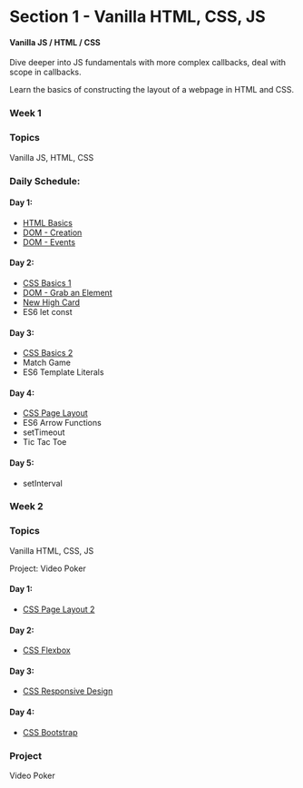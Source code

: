 # Section 1  - Vanilla HTML, CSS, JS

#### Vanilla JS / HTML / CSS

Dive deeper into JS fundamentals with more complex callbacks, deal with scope in callbacks.

Learn the basics of constructing the layout of a webpage in HTML and CSS.

### Week 1

### Topics

Vanilla JS, HTML, CSS

### Daily Schedule:

#### Day 1:

* [HTML Basics](../section-1-front-end-basics/html-and-css.md#free-code-camp-html)
* [DOM - Creation](../section-1-front-end-basics/dom-review/creating-elements.md)
* [DOM - Events](../section-1-front-end-basics/dom-review/events.md)

#### Day 2:

* [CSS Basics 1](../section-1-front-end-basics/html-and-css.md#free-code-camp-css)
* [DOM - Grab an Element](../section-1-front-end-basics/dom-review/events.md)
* [New High Card](../section-1-front-end-basics/new-high-card.md)
* ES6 let const

#### Day 3:

* [CSS Basics 2](../section-1-front-end-basics/html-and-css.md#free-code-camp-css)
* Match Game
* ES6 Template Literals

#### Day 4:

* [CSS Page Layout](../section-1-front-end-basics/html-and-css.md#css-web-page-layout)
* ES6 Arrow Functions
* setTimeout
* Tic Tac Toe

#### Day 5:

* setInterval

### Week 2

### Topics

Vanilla HTML, CSS, JS

Project: Video Poker

#### Day 1:

* [CSS Page Layout 2](../section-1-front-end-basics/html-and-css.md#css-web-page-layout)

#### Day 2:

* [CSS Flexbox](../section-1-front-end-basics/html-and-css.md#flex-box)

#### Day 3:

* [CSS Responsive Design](../section-1-front-end-basics/html-and-css.md#responsive-pages)

#### Day 4:

* [CSS Bootstrap](../section-1-front-end-basics/html-and-css.md#bootstrap)

### Project

Video Poker

